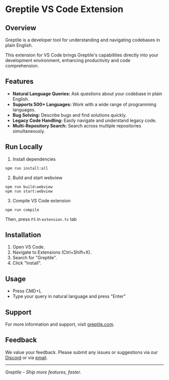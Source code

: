 # Greptile VS Code Extension

## Overview

Greptile is a developer tool for understanding and navigating codebases in plain English.

This extension for VS Code brings Greptile's capabilities directly into your development environment, enhancing productivity and code comprehension.

## Features

- **Natural Language Queries:** Ask questions about your codebase in plain English.
- **Supports 500+ Languages:** Work with a wide range of programming languages.
- **Bug Solving:** Describe bugs and find solutions quickly.
- **Legacy Code Handling:** Easily navigate and understand legacy code.
- **Multi-Repository Search:** Search across multiple repositories simultaneously.

## Run Locally
1. Install dependencies
```
npm run install:all
```

2. Build and start webview 
```
npm run build:webview
npm run start:webview
```

3. Compile VS Code extension
```
npm run compile
```

Then, press `F5` in `extension.ts` tab

## Installation

1. Open VS Code.
2. Navigate to Extensions (Ctrl+Shift+X).
3. Search for "Greptile".
4. Click "Install".

## Usage

- Press CMD+L
- Type your query in natural language and press "Enter"

## Support

For more information and support, visit [greptile.com](https://greptile.com).

## Feedback

We value your feedback. Please submit any issues or suggestions via our [Discord](https://discord.com/invite/xZhUcFKzu7) or via [email](mailto:founders@greptile.com).

---

_Greptile - Ship more features, faster._
